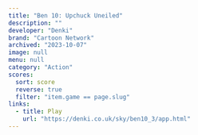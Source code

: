 ```yaml
---
title: "Ben 10: Upchuck Uneiled"
description: ""
developer: "Denki"
brand: "Cartoon Network"
archived: "2023-10-07"
image: null
menu: null
category: "Action"
scores:
  sort: score
  reverse: true
  filter: "item.game == page.slug"
links:
  - title: Play
    url: "https://denki.co.uk/sky/ben10_3/app.html"
---
```


